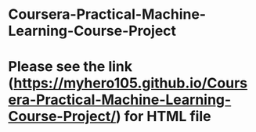 # Coursera-Practical-Machine-Learning-Course-Project
# Please see the link (https://myhero105.github.io/Coursera-Practical-Machine-Learning-Course-Project/) for HTML file
